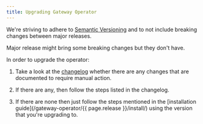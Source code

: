 ```yaml
---
title: Upgrading Gateway Operator
---
```


We're striving to adhere to [Semantic Versioning][semver] and to not include breaking
changes between major releases.

Major release might bring some breaking changes but they don't have.

In order to upgrade the operator:

1. Take a look at the [changelog](/gateway-operator/changelog) whether there are any changes that are documented to require manual action.

1. If there are any, then follow the steps listed in the changelog.

1. If there are none then just follow the steps mentioned in the [installation guide](/gateway-operator/{{ page.release }}/install/) using the version that you're upgrading to.

[semver]: https://semver.org/

